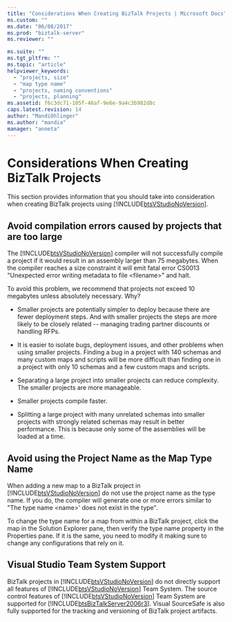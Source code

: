 ```yaml
---
title: "Considerations When Creating BizTalk Projects | Microsoft Docs"
ms.custom: ""
ms.date: "06/08/2017"
ms.prod: "biztalk-server"
ms.reviewer: ""

ms.suite: ""
ms.tgt_pltfrm: ""
ms.topic: "article"
helpviewer_keywords: 
  - "projects, size"
  - "map type name"
  - "projects, naming conventions"
  - "projects, planning"
ms.assetid: f6c3dc71-105f-46af-9e6e-9a4c3b982d8c
caps.latest.revision: 14
author: "MandiOhlinger"
ms.author: "mandia"
manager: "anneta"
---
```

# Considerations When Creating BizTalk Projects
This section provides information that you should take into consideration when creating BizTalk projects using [!INCLUDE[btsVStudioNoVersion](../includes/btsvstudionoversion-md.md)].  
  
## Avoid compilation errors caused by projects that are too large  
 The [!INCLUDE[btsVStudioNoVersion](../includes/btsvstudionoversion-md.md)] compiler will not successfully compile a project if it would result in an assembly larger than 75 megabytes. When the compiler reaches a size constraint it will emit fatal error CS0013 "Unexpected error writing metadata to file \<filename>" and halt.  
  
 To avoid this problem, we recommend that projects not exceed 10 megabytes unless absolutely necessary. Why?  
  
-   Smaller projects are potentially simpler to deploy because there are fewer deployment steps. And with smaller projects the steps are more likely to be closely related -- managing trading partner discounts or handling RFPs.  
  
-   It is easier to isolate bugs, deployment issues, and other problems when using smaller projects. Finding a bug in a project with 140 schemas and many custom maps and scripts will be more difficult than finding one in a project with only 10 schemas and a few custom maps and scripts.  
  
-   Separating a large project into smaller projects can reduce complexity. The smaller projects are more manageable.  
  
-   Smaller projects compile faster.  
  
-   Splitting a large project with many unrelated schemas into smaller projects with strongly related schemas may result in better performance. This is because only some of the assemblies will be loaded at a time.  
  
## Avoid using the Project Name as the Map Type Name  
 When adding a new map to a BizTalk project in [!INCLUDE[btsVStudioNoVersion](../includes/btsvstudionoversion-md.md)] do not use the project name as the type name. If you do, the compiler will generate one or more errors similar to "The type name \<name>' does not exist in the type".  
  
 To change the type name for a map from within a BizTalk project, click the map in the Solution Explorer pane, then verify the type name property in the Properties pane. If it is the same, you need to modify it making sure to change any configurations that rely on it.  
  
## Visual Studio Team System Support  
 BizTalk projects in [!INCLUDE[btsVStudioNoVersion](../includes/btsvstudionoversion-md.md)] do not directly support all features of [!INCLUDE[btsVStudioNoVersion](../includes/btsvstudionoversion-md.md)] Team System. The source control features of [!INCLUDE[btsVStudioNoVersion](../includes/btsvstudionoversion-md.md)] Team System are supported for [!INCLUDE[btsBizTalkServer2006r3](../includes/btsbiztalkserver2006r3-md.md)]. Visual SourceSafe is also fully supported for the tracking and versioning of BizTalk project artifacts.